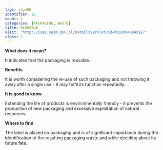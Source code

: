 ```yaml
---
tags: signEN
identifier: 12
count: 1
categories: [PACKAGING, WASTE]
title: REUSABLE
visit: "http://isap.sejm.gov.pl/DetailsServlet?id=WDU20040940927"
class: 2
---
```

**What does it mean?**

It indicates that the packaging is reusable.

**Benefits**

It is worth considering the re-use of such packaging and not throwing it away after a single use - it may fulfil its function repeatedly.

**It is good to know**

Extending the life of products is environmentally friendly - it prevents the production of new packaging and excessive exploitation of natural resources.

**Where to find**

The label is placed on packaging and is of significant importance during the identification of the resulting packaging waste and while deciding about its future fate.

